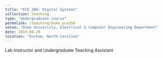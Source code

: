 ```yaml
---
title: "ECE 280: Digital Systems"
collection: teaching
type: "Undergraduate course"
permalink: /teaching/duke_ece350
venue: "Duke University, Electrical & Computer Engineering Department"
date: 2019-08-20
location: "Durham, North Carolina"
---
```


Lab  Instructor and Undergraduate Teaching Assistant

